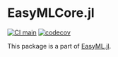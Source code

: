 # EasyMLCore.jl
[![CI main](https://github.com/OML-NPA/EasyMLCore.jl/actions/workflows/CI-main.yml/badge.svg)](https://github.com/OML-NPA/EasyMLCore.jl/actions/workflows/CI-main.yml)
[![codecov](https://codecov.io/gh/OML-NPA/EasyMLCore/branch/main/graph/badge.svg?token=ytje6GEcut)](https://codecov.io/gh/OML-NPA/EasyMLCore)

This package is a part of [EasyML.jl](https://github.com/OML-NPA/EasyML.jl).
